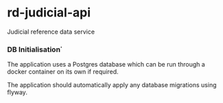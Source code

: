 # rd-judicial-api
Judicial reference data service

### DB Initialisation˙

The application uses a Postgres database which can be run through a docker container on its own if required.

The application should automatically apply any database migrations using flyway.

